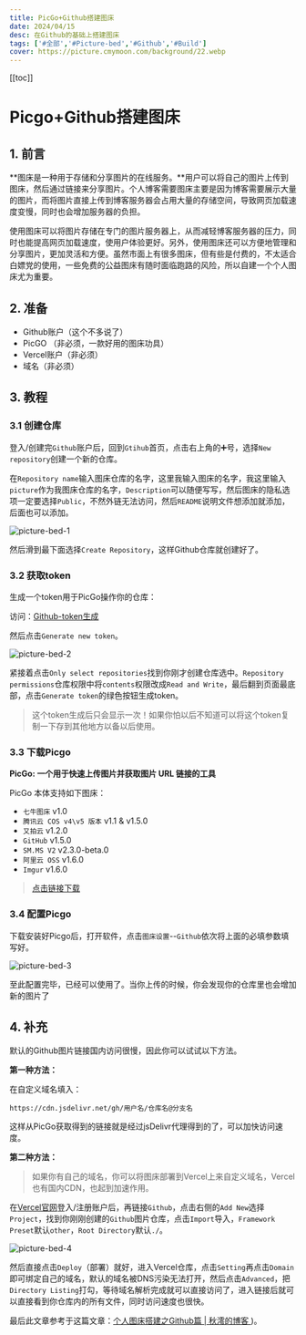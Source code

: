 ```yaml
---
title: PicGo+Github搭建图床
date: 2024/04/15
desc: 在Github的基础上搭建图床
tags: ['#全部','#Picture-bed','#Github','#Build']
cover: https://picture.cmymoon.com/background/22.webp
---
```


[[toc]]

# Picgo+Github搭建图床

## 1. 前言

**图床是一种用于存储和分享图片的在线服务。**用户可以将自己的图片上传到图床，然后通过链接来分享图片。个人博客需要图床主要是因为博客需要展示大量的图片，而将图片直接上传到博客服务器会占用大量的存储空间，导致网页加载速度变慢，同时也会增加服务器的负担。

使用图床可以将图片存储在专门的图片服务器上，从而减轻博客服务器的压力，同时也能提高网页加载速度，使用户体验更好。另外，使用图床还可以方便地管理和分享图片，更加灵活和方便。虽然市面上有很多图床，但有些是付费的，不太适合白嫖党的使用，一些免费的公益图床有随时面临跑路的风险，所以自建一个个人图床尤为重要。

## 2. 准备

- Github账户（这个不多说了）
- PicGO （非必须，一款好用的图床功具）
- Vercel账户（非必须）
- 域名（非必须）

## 3. 教程

### 3.1 创建仓库

登入/创建完`Github`账户后，回到`Gtihub`首页，点击右上角的➕号，选择`New repository`创建一个新的仓库。

在`Repository name`输入图床仓库的名字，这里我输入图床的名字，我这里输入`picture`作为我图床仓库的名字，`Description`可以随便写写，然后图床的隐私选项一定要选择`Public`，不然外链无法访问，然后`README`说明文件想添加就添加，后面也可以添加。

![picture-bed-1](https://picture.cmymoon.com/Blog/picture-bed/picture-bed-1.png "创建仓库")

然后滑到最下面选择`Create Repository`，这样Github仓库就创建好了。

### 3.2 获取token

生成一个token用于PicGo操作你的仓库：

访问：[Github-token生成](https://github.com/settings/tokens?type=beta)

然后点击`Generate new token`。

![picture-bed-2](https://picture.cmymoon.com/Blog/picture-bed/picture-bed-2.png "创建Token")

紧接着点击`Only select repositories`找到你刚才创建仓库选中。`Repository permissions`仓库权限中将`contents`权限改成`Read and Write`，最后翻到页面最底部，点击`Generate token`的绿色按钮生成token。

> 这个token生成后只会显示一次！如果你怕以后不知道可以将这个token复制一下存到其他地方以备以后使用。

### 3.3 下载Picgo

**PicGo: 一个用于快速上传图片并获取图片 URL 链接的工具**

PicGo 本体支持如下图床：

- `七牛图床` v1.0
- `腾讯云 COS v4\v5 版本` v1.1 & v1.5.0
- `又拍云` v1.2.0
- `GitHub` v1.5.0
- `SM.MS V2` v2.3.0-beta.0
- `阿里云 OSS` v1.6.0
- `Imgur` v1.6.0

> [点击链接下载](https://github.com/Molunerfinn/PicGo/releases)

### 3.4 配置Picgo

下载安装好Picgo后，打开软件，点击`图床设置`--`Github`依次将上面的必填参数填写好。

![picture-bed-3](https://picture.cmymoon.com/Blog/picture-bed/picture-bed-3.png "配置Picgo")

至此配置完毕，已经可以使用了。当你上传的时候，你会发现你的仓库里也会增加新的图片了

## 4. 补充

默认的Github图片链接国内访问很慢，因此你可以试试以下方法。

**第一种方法：**

在自定义域名填入：

```
https://cdn.jsdelivr.net/gh/用户名/仓库名@分支名
```

这样从PicGo获取得到的链接就是经过jsDelivr代理得到的了，可以加快访问速度。

**第二种方法：**

> 如果你有自己的域名，你可以将图床部署到Vercel上来自定义域名，Vercel也有国内CDN，也起到加速作用。

在[Vercel官网](https://vercel.com/)登入/注册账户后，再链接`Github`，点击右侧的`Add New`选择`Project`，找到你刚刚创建的`Github`图片仓库，点击`Import`导入，`Framework Preset`默认`other`，`Root Directory`默认`./`。

![picture-bed-4](https://picture.cmymoon.com/Blog/picture-bed/picture-bed-4.png "修改Directory Listing")

然后直接点击`Deploy`（部署）就好，进入Vercel仓库，点击`Setting`再点击`Domain`即可绑定自己的域名，默认的域名被DNS污染无法打开，然后点击`Advanced`，把`Directory Listing`打勾，等待域名解析完成就可以直接访问了，进入链接后就可以直接看到你仓库内的所有文件，同时访问速度也很快。

最后此文章参考于这篇文章：[个人图床搭建之Github篇 | 秋澪的博客 ](https://blog.akimio.top/posts/1006/index.html))。
